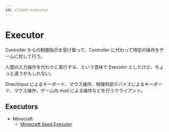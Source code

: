 ```yaml
---
id: client-executor
---
```


# Executor

Controller からの制御指示を受け取って、Controller に代わって特定の操作をゲームに対して行う。

人間の入力操作を代わりに実行する、という意味で Executor としたけど、ちょっと違うかもしれない。

DirectInput によるキーボード、マウス操作、物理外部デバイスによるキーボード、マウス操作、ゲーム内 mod による操作などを行うクライアント。

## Executors

-   Minecraft
    -   [Minecraft Seed Executor](./minecraft/seed.md)
